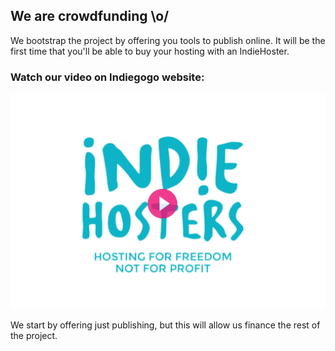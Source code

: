 ## We are crowdfunding \o/

We bootstrap the project by offering you tools to publish online. It will be the first time that you'll be able to buy your hosting with an IndieHoster.


### Watch our video on Indiegogo website:
<a href="http://igg.me/at/IndieHosters" target="_blank"><img src="/images/crowdfunding-video.png"></a>

We start by offering just publishing, but this will allow us finance the rest of the project.
